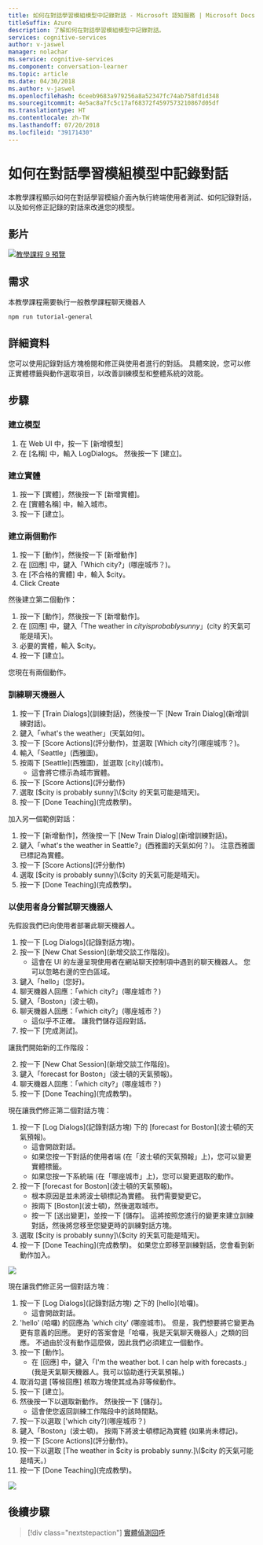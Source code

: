 ```yaml
---
title: 如何在對話學習模組模型中記錄對話 - Microsoft 認知服務 | Microsoft Docs
titleSuffix: Azure
description: 了解如何在對話學習模組模型中記錄對話。
services: cognitive-services
author: v-jaswel
manager: nolachar
ms.service: cognitive-services
ms.component: conversation-learner
ms.topic: article
ms.date: 04/30/2018
ms.author: v-jaswel
ms.openlocfilehash: 6ceeb9683a979256a8a52347fc74ab758fd1d348
ms.sourcegitcommit: 4e5ac8a7fc5c17af68372f4597573210867d05df
ms.translationtype: HT
ms.contentlocale: zh-TW
ms.lasthandoff: 07/20/2018
ms.locfileid: "39171430"
---
```

# <a name="how-to-log-dialogs-in-a-conversation-learner-model"></a>如何在對話學習模組模型中記錄對話

本教學課程顯示如何在對話學習模組介面內執行終端使用者測試、如何記錄對話，以及如何修正記錄的對話來改進您的模型。

## <a name="video"></a>影片

[![教學課程 9 預覽](http://aka.ms/cl-tutorial-09-preview)](http://aka.ms/blis-tutorial-09)

## <a name="requirements"></a>需求
本教學課程需要執行一般教學課程聊天機器人

    npm run tutorial-general

## <a name="details"></a>詳細資料
您可以使用記錄對話方塊檢閱和修正與使用者進行的對話。  具體來說，您可以修正實體標籤與動作選取項目，以改善訓練模型和整體系統的效能。 

## <a name="steps"></a>步驟

### <a name="create-the-model"></a>建立模型

1. 在 Web UI 中，按一下 [新增模型]
2. 在 [名稱] 中，輸入 LogDialogs。 然後按一下 [建立]。

### <a name="create-an-entity"></a>建立實體

1. 按一下 [實體]，然後按一下 [新增實體]。
2. 在 [實體名稱] 中，輸入城市。
3. 按一下 [建立]。

### <a name="create-two-actions"></a>建立兩個動作

1. 按一下 [動作]，然後按一下 [新增動作]
2. 在 [回應] 中，鍵入「Which city?」(哪座城市？)。
3. 在 [不合格的實體] 中，輸入 $city。
3. Click Create

然後建立第二個動作：

1. 按一下 [動作]，然後按一下 [新增動作]。
3. 在 [回應] 中，鍵入「The weather in $city is probably sunny」($city 的天氣可能是晴天)。
4. 必要的實體，輸入 $city。
4. 按一下 [建立]。

您現在有兩個動作。

### <a name="train-the-bot"></a>訓練聊天機器人

1. 按一下 [Train Dialogs]\(訓練對話\)，然後按一下 [New Train Dialog]\(新增訓練對話\)。
2. 鍵入「what's the weather」(天氣如何)。
3. 按一下 [Score Actions]\(評分動作\)，並選取 [Which city?]\(哪座城市？\)。
2. 輸入「Seattle」(西雅圖)。
3. 按兩下 [Seattle]\(西雅圖\)，並選取 [city]\(城市\)。
    - 這會將它標示為城市實體。
5. 按一下 [Score Actions]\(評分動作\)
6. 選取 [$city is probably sunny]\($city 的天氣可能是晴天\)。
7. 按一下 [Done Teaching]\(完成教學\)。

加入另一個範例對話：

1. 按一下 [新增動作]，然後按一下 [New Train Dialog]\(新增訓練對話\)。
2. 鍵入「what's the weather in Seattle?」(西雅圖的天氣如何？)。 注意西雅圖已標記為實體。
5. 按一下 [Score Actions]\(評分動作\) 
6. 選取 [$city is probably sunny]\($city 的天氣可能是晴天\)。
7. 按一下 [Done Teaching]\(完成教學\)。

### <a name="try-the-bot-as-the-user"></a>以使用者身分嘗試聊天機器人
先假設我們已向使用者部署此聊天機器人。

1. 按一下 [Log Dialogs]\(記錄對話方塊\)。
2. 按一下 [New Chat Session]\(新增交談工作階段\)。
    - 這會在 UI 的左邊呈現使用者在網站聊天控制項中遇到的聊天機器人。 您可以忽略右邊的空白區域。
3. 鍵入「hello」(您好)。
4. 聊天機器人回應：「which city?」(哪座城市？)
4. 鍵入「Boston」(波士頓)。
5. 聊天機器人回應：「which city?」(哪座城市？)
    - 這似乎不正確。 讓我們儲存這段對話。
2. 按一下 [完成測試]。

讓我們開始新的工作階段：

2. 按一下 [New Chat Session]\(新增交談工作階段\)。
3. 鍵入「forecast for Boston」(波士頓的天氣預報)。
4. 聊天機器人回應：「which city?」(哪座城市？)
2. 按一下 [Done Teaching]\(完成教學\)。

現在讓我們修正第二個對話方塊：

1. 按一下 [Log Dialogs]\(記錄對話方塊\) 下的 [forecast for Boston]\(波士頓的天氣預報\)。
    - 這會開啟對話。
    - 如果您按一下對話的使用者端 (在「波士頓的天氣預報」上)，您可以變更實體標籤。
    - 如果您按一下系統端 (在「哪座城市」上)，您可以變更選取的動作。
5. 按一下 [forecast for Boston]\(波士頓的天氣預報\)。 
    - 根本原因是並未將波士頓標記為實體。 我們需要變更它。
    - 按兩下 [Boston]\(波士頓\)，然後選取城市。
    - 按一下 [送出變更]，並按一下 [儲存]。 這將按照您進行的變更來建立訓練對話，然後將您移至您變更時的訓練對話方塊。
6. 選取 [$city is probably sunny]\($city 的天氣可能是晴天\)。
7. 按一下 [Done Teaching]\(完成教學\)。 如果您立即移至訓練對話，您會看到新動作加入。

![](../media/tutorial9_logdiag1.PNG)

現在讓我們修正另一個對話方塊：

1. 按一下 [Log Dialogs]\(記錄對話方塊\) 之下的 [hello]\(哈囉\)。
    - 這會開啟對話。
3. 'hello' (哈囉) 的回應為 'which city' (哪座城市)。 但是，我們想要將它變更為更有意義的回應。 更好的答案會是「哈囉，我是天氣聊天機器人」之類的回應。 不過由於沒有動作這麼做，因此我們必須建立一個動作。
4. 按一下 [動作]。
    - 在 [回應] 中，鍵入「I'm the weather bot. I can help with forecasts.」(我是天氣聊天機器人。我可以協助進行天氣預報。)
6. 取消勾選 [等候回應] 核取方塊使其成為非等候動作。
7. 按一下 [建立]。
8. 然後按一下以選取新動作。 然後按一下 [儲存]。
    - 這會使您返回訓練工作階段中的該時間點。
6. 按一下以選取 ['which city?]\(哪座城市？\)
7. 鍵入「Boston」(波士頓)。 按兩下將波士頓標記為實體 (如果尚未標記)。
8. 按一下 [Score Actions]\(評分動作\)。
9. 按一下以選取 [The weather in $city is probably sunny.]\($city 的天氣可能是晴天。\)
10. 按一下 [Done Teaching]\(完成教學\)。

![](../media/tutorial9_addnewaction.PNG)

## <a name="next-steps"></a>後續步驟

> [!div class="nextstepaction"]
> [實體偵測回呼](./10-entity-detection-callback.md)
